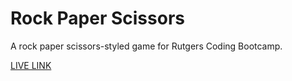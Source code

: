 # Rock Paper Scissors  


A rock paper scissors-styled game for Rutgers Coding Bootcamp.

[LIVE LINK](https://chinjon.github.io/rps)
